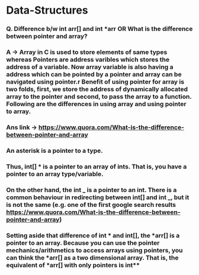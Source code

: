 # Data-Structures

### Q. Difference b/w int arr[] and int \*arr OR What is the difference between pointer and array?

### A -> Array in C is used to store elements of same types whereas Pointers are address varibles which stores the address of a variable. Now array variable is also having a address which can be pointed by a pointer and array can be navigated using pointer.r Benefit of using pointer for array is two folds, first, we store the address of dynamically allocated array to the pointer and second, to pass the array to a function. Following are the differences in using array and using pointer to array.

### Ans link -> https://www.quora.com/What-is-the-difference-between-pointer-and-array

### An asterisk is a pointer to a type.

### Thus, int[] \* is a pointer to an array of ints. That is, you have a pointer to an array type/variable.

### On the other hand, the int _ is a pointer to an int. There is a common behaviour in redirecting between int[] and int _, but it is not the same (e.g. one of the first google search results https://www.quora.com/What-is-the-difference-between-pointer-and-array)

### Setting aside that difference of int * and int[], the *arr[] is a pointer to an array. Because you can use the pointer mechanics/arithmetics to access arrays using pointers, you can think the *arr[] as a two dimensional array. That is, the equivalent of *arr[] with only pointers is int\*\*
